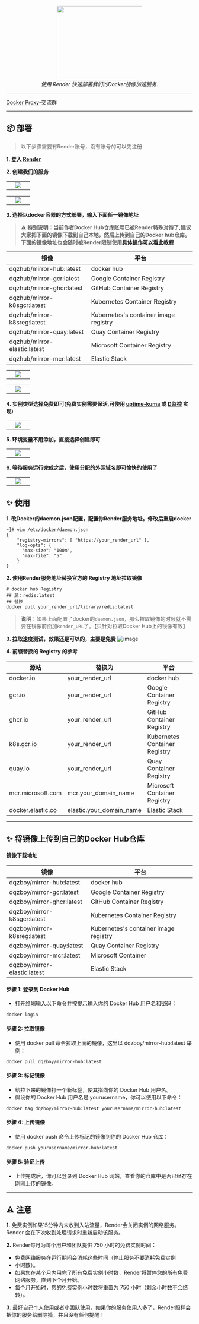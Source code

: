 <div style="text-align: center"></div>
  <p align="center">
  <img src="https://github.com/dqzboy/Docker-Proxy/assets/42825450/c187d66f-152e-4172-8268-e54bd77d48bb" width="230px" height="200px">
      <br>
      <i>使用 Render 快速部署我们的Docker镜像加速服务.</i>
  </p>
</div>

---

[Docker Proxy-交流群](https://t.me/+ghs_XDp1vwxkMGU9) 

---


## 📦 部署
> 以下步骤需要有Render账号，没有账号的可以先注册

**1. 登入 [Render](https://dashboard.render.com)**

**2. 创建我们的服务**
<table>
    <tr>
        <td width="50%" align="center"><img src="https://github.com/dqzboy/Blog-Image/assets/42825450/7a16000a-6514-4cc9-892c-9f0a9746d1b2?raw=true"></td>
    </tr>
</table>

<table>
    <tr>
        <td width="50%" align="center"><img src="https://github.com/dqzboy/Docker-Proxy/assets/42825450/e5bb8e70-2bba-4b3f-a29f-fcf56ac2b82a?raw=true"></td>
    </tr>
</table>

**3. 选择以docker容器的方式部署，输入下面任一镜像地址**

> **⚠️ 特别说明：当前作者Docker Hub仓库账号已被Render特殊对待了,建议大家把下面的镜像下载到自己本地，然后上传到自己的Docker hub仓库。下面的镜像地址也会随时被Render限制使用[具体操作可以看此教程](#-将镜像上传到自己的docker-hub仓库)**

| 镜像 | 平台 |
|-------|---------------|
| dqzhub/mirror-hub:latest   | docker hub
| dqzhub/mirror-gcr:latest      | Google Container Registry
| dqzhub/mirror-ghcr:latest     | GitHub Container Registry
| dqzhub/mirror-k8sgcr:latest  | Kubernetes Container Registry
| dqzhub/mirror-k8sreg:latest      | Kubernetes's container image registry
| dqzhub/mirror-quay:latest     | Quay Container Registry
| dqzhub/mirror-elastic:latest     | Microsoft Container Registry
| dqzhub/mirror-mcr:latest     | Elastic Stack

<table>
    <tr>
        <td width="50%" align="center"><img src="https://github.com/dqzboy/Docker-Proxy/assets/42825450/3f84c551-bef4-4e00-a3b4-b85e34a7eb7e?raw=true"></td>
    </tr>
</table>

<table>
    <tr>
        <td width="50%" align="center"><img src="https://github.com/dqzboy/Docker-Proxy/assets/42825450/907ba8da-9c1d-4cfb-9951-b843fabe47a9?raw=true"></td>
    </tr>
</table>

**4. 实例类型选择免费即可(免费实例需要保活,可使用 [uptime-kuma](https://uptime.kuma.pet/) 或 [D监控](https://www.dnspod.cn/Products/Monitor) 实现)**

<table>
    <tr>
        <td width="50%" align="center"><img src="https://github.com/dqzboy/Blog-Image/assets/42825450/c0a166c9-9d06-472e-a4cd-0d16fa3eeb83?raw=true"></td>
    </tr>
</table>

**5. 环境变量不用添加，直接选择创建即可**
<table>
    <tr>
        <td width="50%" align="center"><img src="https://github.com/dqzboy/Blog-Image/assets/42825450/e760d9c3-b6f4-4a5e-81ce-64c8017c70fc?raw=true"></td>
    </tr>
</table>

**6. 等待服务运行完成之后，使用分配的外网域名即可愉快的使用了**
<table>
    <tr>
        <td width="50%" align="center"><img src="https://github.com/dqzboy/Docker-Proxy/assets/42825450/95793a23-5831-4565-9c23-03130b81e8be?raw=true"></td>
    </tr>
</table>

## ✨ 使用

**1. 改Docker的daemon.json配置，配置你Render服务地址。修改后重启docker**
```shell
~]# vim /etc/docker/daemon.json
{
    "registry-mirrors": [ "https://your_render_url" ],
    "log-opts": {
      "max-size": "100m",
      "max-file": "5"
    }
}
```
**2. 使用Render服务地址替换官方的 Registry 地址拉取镜像**
```shell
# docker hub Registry
## 源：redis:latest
## 替换
docker pull your_render_url/library/redis:latest
```

> **说明**：如果上面配置了docker的`daemon.json`，那么拉取镜像的时候就不需要在镜像前面加`Render_URL`了。【只针对拉取Docker Hub上的镜像有效】

**3. 拉取速度测试，效果还是可以的，主要是免费**
![image](https://github.com/dqzboy/Blog-Image/assets/42825450/06ad14d4-cb0f-4924-ab41-5c3f001261a2)

**4. 前缀替换的 Registry 的参考**

| 源站 | 替换为 | 平台 |
|-------|---------------|----------|
| docker.io   | your_render_url   |  docker hub 
| gcr.io      | your_render_url   |  Google Container Registry
| ghcr.io     | your_render_url  |  GitHub Container Registry
| k8s.gcr.io     | your_render_url  | Kubernetes Container Registry
| quay.io     | your_render_url  | Quay Container Registry
| mcr.microsoft.com     | mcr.your_domain_name  | Microsoft Container Registry
| docker.elastic.co     | elastic.your_domain_name  | Elastic Stack


---

## ✨ 将镜像上传到自己的Docker Hub仓库

#### 镜像下载地址
| 镜像 | 平台 |
|-------|---------------|
| dqzboy/mirror-hub:latest   | docker hub
| dqzboy/mirror-gcr:latest      | Google Container Registry
| dqzboy/mirror-ghcr:latest     | GitHub Container Registry
| dqzboy/mirror-k8sgcr:latest  | Kubernetes Container Registry
| dqzboy/mirror-k8sreg:latest      | Kubernetes's container image registry
| dqzboy/mirror-quay:latest     | Quay Container Registry
| dqzboy/mirror-mcr:latest     | Microsoft Container
| dqzboy/mirror-elastic:latest     | Elastic Stack

#### 步骤 1: 登录到 Docker Hub
- 打开终端输入以下命令并按提示输入你的 Docker Hub 用户名和密码：

```shell
docker login
```

#### 步骤 2: 拉取镜像
- 使用 docker pull 命令拉取上面的镜像，这里以 dqzboy/mirror-hub:latest 举例：

```shell
docker pull dqzboy/mirror-hub:latest
```

####  步骤 3: 标记镜像
- 给拉下来的镜像打一个新标签，使其指向你的 Docker Hub 用户名。
- 假设你的 Docker Hub 用户名是 yourusername，你可以使用以下命令：

```shell
docker tag dqzboy/mirror-hub:latest yourusername/mirror-hub:latest
```

####  步骤 4: 上传镜像
- 使用 docker push 命令上传标记的镜像到你的 Docker Hub 仓库：

```shell
docker push yourusername/mirror-hub:latest
```

####  步骤 5: 验证上传
- 上传完成后，你可以登录到 Docker Hub 网站，查看你的仓库中是否已经存在刚刚上传的镜像。

---

## ⚠️ 注意
**1.** 免费实例如果15分钟内未收到入站流量，Render会关闭实例的网络服务。Render 会在下次收到处理请求时重新启动该服务。

**2.** Render每月为每个用户和团队提供 750 小时的免费实例时间：
   - 免费网络服务在运行期间会消耗这些时间（停止服务不要消耗免费实例
   - 小时数）。
   - 如果您在某个月内用完了所有免费实例小时数，Render将暂停您的所有免费网络服务，直到下个月开始。
   - 每个月开始时，您的免费实例小时数将重置为 750 小时（剩余小时数不会结转）。

**3.** 最好自己个人使用或者小团队使用，如果你的服务使用人多了，Render照样会把你的服务给删除掉，并且没有任何提醒！